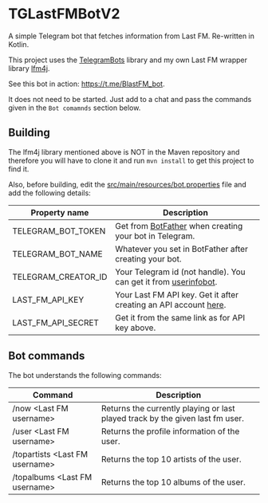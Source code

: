 # TGLastFMBotV2
A simple Telegram bot that fetches information from Last FM. Re-written in Kotlin.

This project uses the [TelegramBots](https://github.com/rubenlagus/TelegramBots) library and my own Last FM wrapper library [lfm4j](https://github.com/desmond27/lfm4j).

See this bot in action: https://t.me/BlastFM_bot.

It does not need to be started. Just add to a chat and pass the commands given in the `Bot comamnds` section below.

Building
--------

The lfm4j library mentioned above is NOT in the Maven repository and therefore you will have to clone it and run `mvn install` to get this project to find it.

Also, before building, edit the [src/main/resources/bot.properties](https://github.com/desmond27/TGLastFMBotV2/blob/master/src/main/resources/bot.properties) file and add the following details:

|Property name |Description |
|--- |--- |
|TELEGRAM_BOT_TOKEN| Get from [BotFather](https://telegram.im/BotFather) when creating your bot in Telegram. |
|TELEGRAM_BOT_NAME| Whatever you set in BotFather after creating your bot. |
|TELEGRAM_CREATOR_ID| Your Telegram id (not handle). You can get it from [userinfobot](https://t.me/userinfobot). |
|LAST_FM_API_KEY| Your Last FM API key. Get it after creating an API account [here](https://www.last.fm/api/account/create). |
|LAST_FM_API_SECRET| Get it from the same link as for API key above. |

Bot commands
------------

The bot understands the following commands:

| Command                          | Description                                                                   |
|----------------------------------|-------------------------------------------------------------------------------|
| /now \<Last FM username\>        | Returns the currently playing or last played track by the given last fm user. |
| /user \<Last FM username\>       | Returns the profile information of the user.                                  |
| /topartists \<Last FM username\> | Returns the top 10 artists of the user.                                       |
| /topalbums \<Last FM username\>  | Returns the top 10 albums of the user.                                        |
